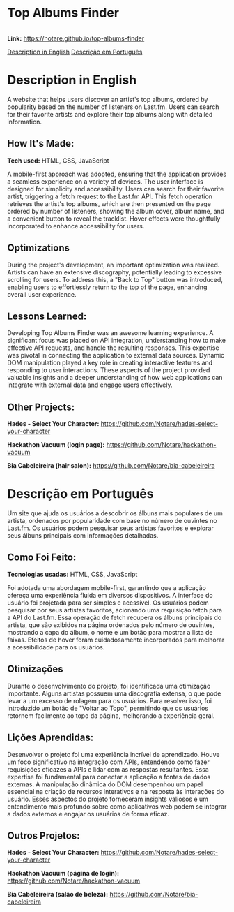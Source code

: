 # Top Albums Finder

<img src="./img/repo-gif.gif" alt="">

**Link:** https://notare.github.io/top-albums-finder

[Description in English](#description-in-english)
[Descrição em Português](#descricao-em-portugues)

# Description in English

A website that helps users discover an artist's top albums, ordered by popularity based on the number of listeners on Last.fm. Users can search for their favorite artists and explore their top albums along with detailed information.



## How It's Made:

**Tech used:** HTML, CSS, JavaScript

A mobile-first approach was adopted, ensuring that the application provides a seamless experience on a variety of devices. The user interface is designed for simplicity and accessibility. Users can search for their favorite artist, triggering a fetch request to the Last.fm API. This fetch operation retrieves the artist's top albums, which are then presented on the page ordered by number of listeners, showing the album cover, album name, and a convenient button to reveal the tracklist. Hover effects were thoughtfully incorporated to enhance accessibility for users.

## Optimizations

During the project's development, an important optimization was realized. Artists can have an extensive discography, potentially leading to excessive scrolling for users. To address this, a "Back to Top" button was introduced, enabling users to effortlessly return to the top of the page, enhancing overall user experience.

## Lessons Learned:

Developing Top Albums Finder was an awesome learning experience. A significant focus was placed on API integration, understanding how to make effective API requests, and handle the resulting responses. This expertise was pivotal in connecting the application to external data sources. Dynamic DOM manipulation played a key role in creating interactive features and responding to user interactions. These aspects of the project provided valuable insights and a deeper understanding of how web applications can integrate with external data and engage users effectively.

## Other Projects:

**Hades - Select Your Character:** https://github.com/Notare/hades-select-your-character

**Hackathon Vacuum (login page):** https://github.com/Notare/hackathon-vacuum

**Bia Cabeleireira (hair salon):** https://github.com/Notare/bia-cabeleireira

# Descrição em Português

Um site que ajuda os usuários a descobrir os álbuns mais populares de um artista, ordenados por popularidade com base no número de ouvintes no Last.fm. Os usuários podem pesquisar seus artistas favoritos e explorar seus álbuns principais com informações detalhadas.

## Como Foi Feito:

**Tecnologias usadas:** HTML, CSS, JavaScript

Foi adotada uma abordagem mobile-first, garantindo que a aplicação ofereça uma experiência fluida em diversos dispositivos. A interface do usuário foi projetada para ser simples e acessível. Os usuários podem pesquisar por seus artistas favoritos, acionando uma requisição fetch para a API do Last.fm. Essa operação de fetch recupera os álbuns principais do artista, que são exibidos na página ordenados pelo número de ouvintes, mostrando a capa do álbum, o nome e um botão para mostrar a lista de faixas. Efeitos de hover foram cuidadosamente incorporados para melhorar a acessibilidade para os usuários.

## Otimizações

Durante o desenvolvimento do projeto, foi identificada uma otimização importante. Alguns artistas possuem uma discografia extensa, o que pode levar a um excesso de rolagem para os usuários. Para resolver isso, foi introduzido um botão de "Voltar ao Topo", permitindo que os usuários retornem facilmente ao topo da página, melhorando a experiência geral.

## Lições Aprendidas:

Desenvolver o projeto foi uma experiência incrível de aprendizado. Houve um foco significativo na integração com APIs, entendendo como fazer requisições eficazes a APIs e lidar com as respostas resultantes. Essa expertise foi fundamental para conectar a aplicação a fontes de dados externas. A manipulação dinâmica do DOM desempenhou um papel essencial na criação de recursos interativos e na resposta às interações do usuário. Esses aspectos do projeto forneceram insights valiosos e um entendimento mais profundo sobre como aplicativos web podem se integrar a dados externos e engajar os usuários de forma eficaz.

## Outros Projetos:

**Hades - Select Your Character:** https://github.com/Notare/hades-select-your-character

**Hackathon Vacuum (página de login):** https://github.com/Notare/hackathon-vacuum

**Bia Cabeleireira (salão de beleza):** https://github.com/Notare/bia-cabeleireira
